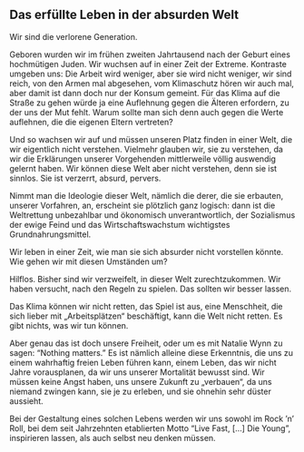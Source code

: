 ## Das erfüllte Leben in der absurden Welt

Wir sind die verlorene Generation.

Geboren wurden wir im frühen zweiten Jahrtausend nach der Geburt eines hochmütigen Juden. Wir wuchsen auf in einer Zeit der Extreme. Kontraste umgeben uns: Die Arbeit wird weniger, aber sie wird nicht weniger, wir sind reich, von den Armen mal abgesehen, vom Klimaschutz hören wir auch mal, aber damit ist dann doch nur der Konsum gemeint. Für das Klima auf die Straße zu gehen würde ja eine Auflehnung gegen die Älteren erfordern, zu der uns der Mut fehlt. Warum sollte man sich denn auch gegen die Werte auflehnen, die die eigenen Eltern vertreten?

Und so wachsen wir auf und müssen unseren Platz finden in einer Welt, die wir eigentlich nicht verstehen. Vielmehr glauben wir, sie zu verstehen, da wir die Erklärungen unserer Vorgehenden mittlerweile völlig auswendig gelernt haben. Wir können diese Welt aber nicht verstehen, denn sie ist sinnlos. Sie ist verzerrt, absurd, pervers.

Nimmt man die Ideologie dieser Welt, nämlich die derer, die sie erbauten, unserer Vorfahren, an, erscheint sie plötzlich ganz logisch: dann ist die Weltrettung unbezahlbar und ökonomisch unverantwortlich, der Sozialismus der ewige Feind und das Wirtschaftswachstum wichtigstes Grundnahrungsmittel.

Wir leben in einer Zeit, wie man sie sich absurder nicht vorstellen könnte. Wie gehen wir mit diesen Umständen um?

Hilflos. Bisher sind wir verzweifelt, in dieser Welt zurechtzukommen. Wir haben versucht, nach den Regeln zu spielen. Das sollten wir besser lassen.

Das Klima können wir nicht retten, das Spiel ist aus, eine Menschheit, die sich lieber mit „Arbeitsplätzen“ beschäftigt, kann die Welt nicht retten. Es gibt nichts, was wir tun können.

Aber genau das ist doch unsere Freiheit, oder um es mit Natalie Wynn zu sagen: “Nothing matters.” Es ist nämlich alleine diese Erkenntnis, die uns zu einem wahrhaftig freien Leben führen kann, einem Leben, das wir nicht Jahre vorausplanen, da wir uns unserer Mortalität bewusst sind. Wir müssen keine Angst haben, uns unsere Zukunft zu „verbauen“, da uns niemand zwingen kann, sie je zu erleben, und sie ohnehin sehr düster aussieht.

Bei der Gestaltung eines solchen Lebens werden wir uns sowohl im Rock ’n’ Roll, bei dem seit Jahrzehnten etablierten Motto “Live Fast, […] Die Young”, inspirieren lassen, als auch selbst neu denken müssen.

<!--TODO: alanoderso - uff einbauen-->
<!--„Du machst dein Konto voll, / Doch stirbst dann trotzdem, lol!“-->
